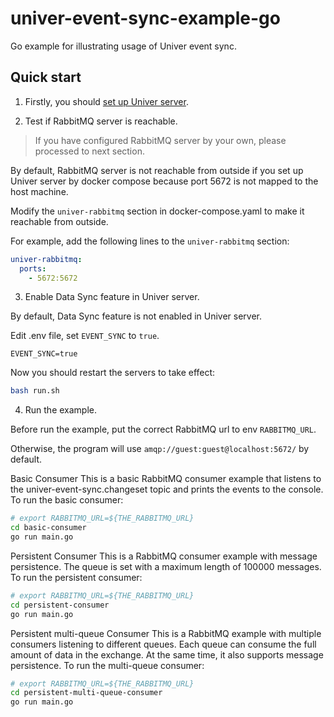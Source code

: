 # univer-event-sync-example-go
Go example for illustrating usage of Univer event sync.

## Quick start

1. Firstly, you should [set up Univer server](https://univer.ai/guides/sheet/server/docker#quick-start).

2. Test if RabbitMQ server is reachable.
> If you have configured RabbitMQ server by your own, please processed to next section.

By default, RabbitMQ server is not reachable from outside if you set up Univer server by docker compose because port 5672 is not mapped to the host machine.

Modify the `univer-rabbitmq` section in docker-compose.yaml to make it reachable from outside.

For example, add the following lines to the `univer-rabbitmq` section:

```yaml
univer-rabbitmq:
  ports:
    - 5672:5672
```

3. Enable Data Sync feature in Univer server.

By default, Data Sync feature is not enabled in Univer server.

Edit .env file, set `EVENT_SYNC` to `true`.
```
EVENT_SYNC=true
```

Now you should restart the servers to take effect:
```bash
bash run.sh
```

4. Run the example.

Before run the example, put the correct RabbitMQ url to env `RABBITMQ_URL`.

Otherwise, the program will use `amqp://guest:guest@localhost:5672/` by default.

Basic Consumer
This is a basic RabbitMQ consumer example that listens to the univer-event-sync.changeset topic and prints the events to the console.
To run the basic consumer:
```bash
# export RABBITMQ_URL=${THE_RABBITMQ_URL}
cd basic-consumer
go run main.go
```

Persistent Consumer
This is a RabbitMQ consumer example with message persistence. The queue is set with a maximum length of 100000 messages.
To run the persistent consumer:
```bash
# export RABBITMQ_URL=${THE_RABBITMQ_URL}
cd persistent-consumer
go run main.go
```

Persistent multi-queue Consumer
This is a RabbitMQ example with multiple consumers listening to different queues. Each queue can consume the full amount of data in the exchange.
At the same time, it also supports message persistence.
To run the multi-queue consumer:
```bash
# export RABBITMQ_URL=${THE_RABBITMQ_URL}
cd persistent-multi-queue-consumer
go run main.go
```